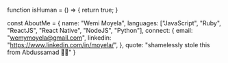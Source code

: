 function isHuman = () => {
  return true;
}

const AboutMe = {
    name: "Wemi Moyela",
    languages: ["JavaScript", "Ruby", "ReactJS", "React Native", "NodeJS", "Python"],
    connect: {
        email: "wemymoyela@gmail.com",
        linkedin: "https://www.linkedin.com/in/moyela/",
    },
    quote: "shamelessly stole this from Abdussamad 🙏🏿"
}
